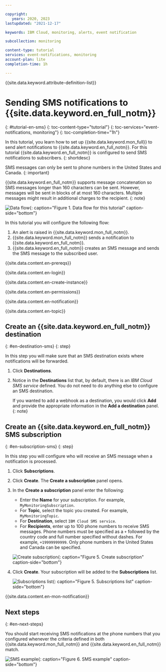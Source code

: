 ```yaml
---

copyright:
   years: 2020, 2023
lastupdated: "2021-12-17"

keywords: IBM Cloud, monitoring, alerts, event notification

subcollection: monitoring

content-type: tutorial
services: event-notifications, monitoring
account-plan: lite
completion-time: 1h

---
```


{{site.data.keyword.attribute-definition-list}}

# Sending SMS notifications to {{site.data.keyword.en_full_notm}}
{: #tutorial-en-sms}
{: toc-content-type="tutorial"}
{: toc-services="event-notifications, monitoring"}
{: toc-completion-time="1h"}

In this tutorial, you learn how to set up {{site.data.keyword.mon_full}} to send alert notifications to {{site.data.keyword.en_full_notm}}. For this tutorial {{site.data.keyword.en_full_notm}} is configured to send SMS notifications to subscribers.
{: shortdesc}

SMS messages can only be sent to phone numbers in the United States and Canada.
{: important}

{{site.data.keyword.en_full_notm}} supports message concatenation so SMS messages longer than 160 characters can be sent.  However, messages will be sent in blocks of at most 160 characters.  Multiple messages might result in additional charges to the recipient.
{: note}

![Data flow](../images/event_notification_sms.svg){: caption="Figure 1. Data flow for this tutorial" caption-side="bottom"}

In this tutorial you will configure the following flow:

1. An alert is raised in {{site.data.keyword.mon_full_notm}}.
2. {{site.data.keyword.mon_full_notm}} sends a notification to {{site.data.keyword.en_full_notm}}.
3. {{site.data.keyword.en_full_notm}} creates an SMS message and sends the SMS message to the subscribed user.

{{site.data.content.en-prereqs}}

{{site.data.content.en-login}}

{{site.data.content.en-create-instance}}

{{site.data.content.en-permissions}}

{{site.data.content.en-notification}}

{{site.data.content.en-topic}}

## Create an {{site.data.keyword.en_full_notm}} destination
{: #en-destination-sms}
{: step}

In this step you will make sure that an SMS destination exists where notifications will be forwarded.

1. Click **Destinations**.
2. Notice in the **Destinations** list that, by default, there is an *IBM Cloud SMS service* defined.  You do not need to do anything else to configure an SMS destination.

   If you wanted to add a webhook as a destination, you would click **Add** and provide the appropriate information in the **Add a destination** panel.
   {: note}


## Create an {{site.data.keyword.en_full_notm}} SMS subscription
{: #en-subscription-sms}
{: step}

In this step you will configure who will receive an SMS message when a notification is processed.

1. Click **Subscriptions**.
2. Click **Create**. The **Create a subscription** panel opens.
3. In the **Create a subscription** panel enter the following:

    * Enter the **Name** for your subscription.  For example, `MyMonitoringSubscription`.
    * For **Topic**, select the topic you created.  For example, `MyMonitoringTopic`.
    * For **Destination**, select `IBM Cloud SMS service`.
    * For **Recipients**, enter up to 100 phone numbers to receive SMS messages.  Phone numbers must be specified as a `+` followed by the country code and full number specified without dashes.  For example, `+19999999999`.  Only phone numbers in the United States and Canada can be specified.

    ![Create subscription](../images/create_subscription_sms.png){: caption="Figure 5. Create subscription" caption-side="bottom"}

4. Click **Create**.  Your subscription will be added to the **Subscriptions** list.

    ![Subscriptions list](../images/subscriptions_sms.png){: caption="Figure 5. Subscriptions list" caption-side="bottom"}

{{site.data.content.en-mon-notification}}

## Next steps
{: #en-next-steps}

You should start receiving SMS notifications at the phone numbers that you configured whenever the criteria defined in both {{site.data.keyword.mon_full_notm}} and {{site.data.keyword.en_full_notm}} match.

![SMS example](../images/sms_example.png){: caption="Figure 6. SMS example" caption-side="bottom"}
